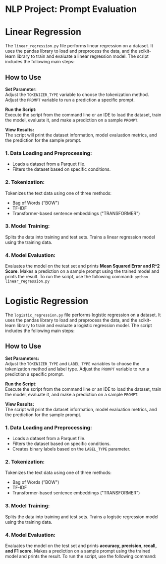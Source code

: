 # NLP Project: Prompt Evaluation

# Linear Regression
The `linear_regression.py` file performs linear regression on a dataset. It uses the pandas library to load and preprocess the data, and the scikit-learn library to train and evaluate a linear regression model. The script includes the following main steps:  

## How to Use
**Set Parameter:**  
Adjust the `TOKENIZER_TYPE`  variable to choose the tokenization method.
Adjust the `PROMPT` variable to run a prediction a specific prompt.

**Run the Script:**  
Execute the script from the command line or an IDE to load the dataset, train the model, evaluate it, and make a prediction on a sample `PROMPT`.

**View Results:**  
The script will print the dataset information, model evaluation metrics, and the prediction for the sample prompt.


### 1. Data Loading and Preprocessing:
- Loads a dataset from a Parquet file.
- Filters the dataset based on specific conditions. 

### 2. Tokenization:  
Tokenizes the text data using one of three methods:
- Bag of Words ("BOW")
- TF-IDF
- Transformer-based sentence embeddings ("TRANSFORMER")

### 3. Model Training:  
Splits the data into training and test sets.
Trains a linear regression model using the training data.

### 4. Model Evaluation: 
Evaluates the model on the test set and prints **Mean Squared Error and R^2 Score**.
Makes a prediction on a sample prompt using the trained model and prints the result.
To run the script, use the following command: `python linear_regression.py`


# Logistic Regression
The `logistic_regression.py` file performs logistic regression on a dataset. It uses the pandas library to load and preprocess the data, and the scikit-learn library to train and evaluate a logistic regression model. The script includes the following main steps:  

## How to Use
**Set Parameters:**  
Adjust the `TOKENIZER_TYPE` and `LABEL_TYPE` variables to choose the tokenization method and label type.
Adjust the `PROMPT` variable to run a prediction a specific prompt.

**Run the Script:**  
Execute the script from the command line or an IDE to load the dataset, train the model, evaluate it, and make a prediction on a sample `PROMPT`.

**View Results:**  
The script will print the dataset information, model evaluation metrics, and the prediction for the sample prompt.


### 1. Data Loading and Preprocessing:
- Loads a dataset from a Parquet file.
- Filters the dataset based on specific conditions. 
- Creates binary labels based on the `LABEL_TYPE` parameter.

### 2. Tokenization:  
Tokenizes the text data using one of three methods:
- Bag of Words ("BOW")
- TF-IDF
- Transformer-based sentence embeddings ("TRANSFORMER")

### 3. Model Training:  
Splits the data into training and test sets.
Trains a logistic regression model using the training data.

### 4. Model Evaluation: 
Evaluates the model on the test set and prints **accuracy, precision, recall, and F1 score**.
Makes a prediction on a sample prompt using the trained model and prints the result.
To run the script, use the following command: